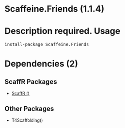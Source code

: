 ﻿Scaffeine.Friends (1.1.4)
======
Description required.
Usage
======
<pre>install-package Scaffeine.Friends</pre>
Dependencies (2)
=====

ScaffR Packages
------
* [ScaffR ()](https://github.com/wcpro/ScaffR/tree/master/src/ScaffR)

Other Packages
------
* T4Scaffolding()
